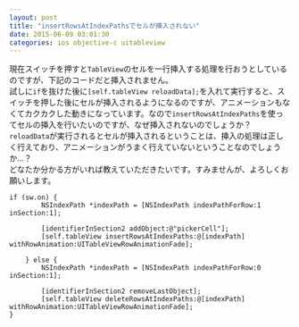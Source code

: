 ```yaml
---
layout: post
title: "insertRowsAtIndexPathsでセルが挿入されない"
date: 2015-06-09 03:01:30
categories: ios objective-c uitableview
---
```

<p>現在スイッチを押すと<code>TableView</code>のセルを一行挿入する処理を行おうとしているのですが、下記のコードだと挿入されません。<br>
試しに<code>if</code>を抜けた後に<code>[self.tableView reloadData];</code>を入れて実行すると、スイッチを押した後にセルが挿入されるようになるのですが、アニメーションもなくてカクカクした動きになっています。なので<code>insertRowsAtIndexPaths</code>を使ってセルの挿入を行いたいのですが、なぜ挿入されないのでしょうか？<code>reloadData</code>が実行されるとセルが挿入されるということは、挿入の処理は正しく行えており、アニメーションがうまく行えていないということなのでしょうか...？<br>
どなたか分かる方がいれば教えていただきたいです。すみませんが、よろしくお願いします。</p>

<pre><code>if (sw.on) {
        NSIndexPath *indexPath = [NSIndexPath indexPathForRow:1 inSection:1];

        [identifierInSection2 addObject:@"pickerCell"];
        [self.tableView insertRowsAtIndexPaths:@[indexPath] withRowAnimation:UITableViewRowAnimationFade];

    } else {
        NSIndexPath *indexPath = [NSIndexPath indexPathForRow:0 inSection:1];

        [identifierInSection2 removeLastObject];
        [self.tableView deleteRowsAtIndexPaths:@[indexPath] withRowAnimation:UITableViewRowAnimationFade];
}
</code></pre>
